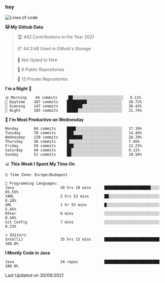 ### hey

<!--START_SECTION:waka-->
![Lines of code](https://img.shields.io/badge/From%20Hello%20World%20I%27ve%20Written-51785%20lines%20of%20code-blue)

**🐱 My Github Data** 

> 🏆 442 Contributions in the Year 2021
 > 
> 📦 44.3 kB Used in Github's Storage 
 > 
> 🚫 Not Opted to Hire
 > 
> 📜 6 Public Repositories 
 > 
> 🔑 13 Private Repositories  
 > 
**I'm a Night 🦉** 

```text
🌞 Morning    44 commits     ██░░░░░░░░░░░░░░░░░░░░░░░   9.11% 
🌆 Daytime    187 commits    █████████░░░░░░░░░░░░░░░░   38.72% 
🌃 Evening    147 commits    ███████░░░░░░░░░░░░░░░░░░   30.43% 
🌙 Night      105 commits    █████░░░░░░░░░░░░░░░░░░░░   21.74%

```
📅 **I'm Most Productive on Wednesday** 

```text
Monday       84 commits     ████░░░░░░░░░░░░░░░░░░░░░   17.39% 
Tuesday      70 commits     ███░░░░░░░░░░░░░░░░░░░░░░   14.49% 
Wednesday    139 commits    ███████░░░░░░░░░░░░░░░░░░   28.78% 
Thursday     36 commits     █░░░░░░░░░░░░░░░░░░░░░░░░   7.45% 
Friday       59 commits     ███░░░░░░░░░░░░░░░░░░░░░░   12.22% 
Saturday     44 commits     ██░░░░░░░░░░░░░░░░░░░░░░░   9.11% 
Sunday       51 commits     ██░░░░░░░░░░░░░░░░░░░░░░░   10.56%

```


📊 **This Week I Spent My Time On** 

```text
⌚︎ Time Zone: Europe/Budapest

💬 Programming Languages: 
Java                     30 hrs 10 mins      █████████████████████░░░░   85.55% 
YAML                     2 hrs 53 mins       ██░░░░░░░░░░░░░░░░░░░░░░░   8.18% 
XML                      1 hr 55 mins        █░░░░░░░░░░░░░░░░░░░░░░░░   5.45% 
Other                    9 mins              ░░░░░░░░░░░░░░░░░░░░░░░░░   0.44% 
Git Config               7 mins              ░░░░░░░░░░░░░░░░░░░░░░░░░   0.33%

🔥 Editors: 
IntelliJ                 35 hrs 15 mins      █████████████████████████   100.0%

```

**I Mostly Code in Java** 

```text
Java                     34 repos            █████████████████████████   100.0%

```



 Last Updated on 30/06/2021
<!--END_SECTION:waka-->
